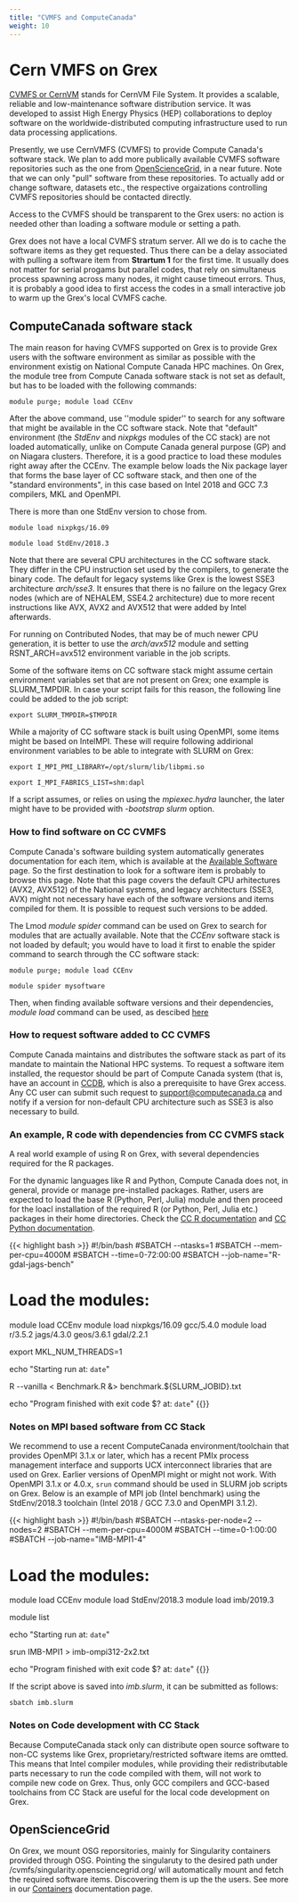 ```yaml
---
title: "CVMFS and ComputeCanada"
weight: 10
---
```

# Cern VMFS on Grex

[CVMFS or CernVM](https://cernvm.cern.ch/portal/filesystem) stands for CernVM File System. It provides a scalable, reliable and low-maintenance software distribution service. It was developed to assist High Energy Physics (HEP) collaborations to deploy software on the worldwide-distributed computing infrastructure used to run data processing applications. 

Presently, we use CernVMFS (CVMFS) to provide Compute Canada's software stack. We plan to add more publically available CVMFS software repositories such as the one from [OpenScienceGrid](https://opensciencegrid.org/), in a near future. Note that we can only "pull" software from these repositories. To actually add or change software, datasets etc., the respective orgaizations controlling CVMFS repositories should be contacted directly.

Access to the CVMFS should be transparent to the Grex users: no action is needed other than loading a software module or setting a path.

Grex does not have a local CVMFS stratum server. All we do is to cache the software items as they get requested. Thus there can be a delay associated with pulling a software item from **Strartum 1** for the first time. It usually does not matter for serial progams but parallel codes, that rely on simultaneus process spawning across many nodes, it might cause timeout errors. Thus, it is probably a good idea to first access the codes in a small interactive job to warm up the Grex's local CVMFS cache.

## ComputeCanada software stack

The main reason for having CVMFS supported on Grex is to provide Grex users with the software environment as similar as possible with the environment existig on National Compute Canada HPC machines. On Grex, the module tree from Compute Canada software stack is not set as default, but has to be loaded with the following commands:

```module purge; module load CCEnv```

After the above command, use ''module spider'' to search for any software that might be available in the CC software stack. Note that "default" environment (the _StdEnv_ and _nixpkgs_ modules of the CC stack) are not loaded automatically, unlike on Compute Canada general purpose (GP) and on Niagara clusters. Therefore, it is a good practice to load these modules right away after the CCEnv. The example below loads the Nix package layer that forms the base layer of CC software stack, and then one of the "standard environments", in this case based on Intel 2018 and GCC 7.3 compilers, MKL and OpenMPI.

There is more than one StdEnv version to chose from.

```module load nixpkgs/16.09```
  
```module load StdEnv/2018.3```

Note that there are several CPU architectures in the CC software stack. They differ in the CPU instruction set used by the compilers, to generate the binary code. The default for legacy systems like Grex is the lowest SSE3 architecture _arch/sse3_. It ensures that there is no failure on the legacy Grex nodes (which are of NEHALEM, SSE4.2 architecture) due to more recent instructions like AVX, AVX2 and AVX512 that were added by Intel afterwards.

For running on Contributed Nodes, that may be of much newer CPU generation, it is better to use the _arch/avx512_ module and setting RSNT_ARCH=avx512 environment variable in the job scripts.

Some of the software items on CC software stack might assume certain environment variables set that are not present on Grex; one example is SLURM_TMPDIR. In case your script fails for this reason, the following line could be added to the job script:

```export SLURM_TMPDIR=$TMPDIR```

While a majority of CC software stack is built using OpenMPI, some items might be based on IntelMPI. These will require following addirional environment variables to be able to integrate with SLURM on Grex:

```export I_MPI_PMI_LIBRARY=/opt/slurm/lib/libpmi.so```
  
```export I_MPI_FABRICS_LIST=shm:dapl```
 
If a script assumes, or relies on using the _mpiexec.hydra_ launcher, the later might have to be provided with _-bootstrap slurm_ option.

### How to find software on CC CVMFS

Compute Canada's software building system automatically generates documentation for each item, which is available at the [Available Software](https://docs.computecanada.ca/wiki/Available_software) page. So the first destination to look for a software item is probably to browse this page. Note that this page covers the default CPU arhitectures (AVX2, AVX512) of the National systems, and legacy architecturs (SSE3, AVX) might not necessary have each of the software versions and items compiled for them. It is possible to request such versions to be added.

The Lmod _module spider_ command can be used on Grex to search for modules that are actually available. Note that the _CCEnv_ software stack is not loaded by default; you would have to load it first to enable the spider command to search through the CC software stack:

```module purge; module load CCEnv```
  
```module spider mysoftware```
  
Then, when finding available software versions and their dependencies, _module load_ command can be used, as descibed [here](https://docs.computecanada.ca/wiki/Utiliser_des_modules/en)

### How to request software added to CC CVMFS

Compute Canada maintains and distributes the software stack as part of its mandate to maintain the National HPC systems. To request a software item installed, the requestor should be part of Compute Canada system (that is, have an account in [CCDB](https://ccdb.computecanada.ca), which is also a prerequisite to have Grex access. Any CC user can submit such request to [support@computecanada.ca](mailto:support@computecanada.ca) and notify if a version for non-default CPU architecture such as SSE3 is also necessary to build.

### An example, R code with dependencies from CC CVMFS stack

A real world example of using R on Grex, with several dependencies required for the R packages.
 
For the dynamic languages like R and Python, Compute Canada does not, in general, provide or manage pre-installed packages. Rather, users are expected to load the base R (Python, Perl, Julia) module and then proceed for the loacl installation of the required R (or Python, Perl, Julia etc.) packages in their home directories. Check the [CC R documentation](https://docs.computecanada.ca/wiki/R) and [CC Python documentation](https://docs.computecanada.ca/wiki/Python).

{{< highlight bash >}}
#!/bin/bash
#SBATCH --ntasks=1
#SBATCH --mem-per-cpu=4000M
#SBATCH --time=0-72:00:00
#SBATCH --job-name="R-gdal-jags-bench"

# Load the modules:

module load CCEnv
module load nixpkgs/16.09 gcc/5.4.0
module load r/3.5.2 jags/4.3.0 geos/3.6.1 gdal/2.2.1

export MKL_NUM_THREADS=1

echo "Starting run at: `date`"

R --vanilla < Benchmark.R &> benchmark.${SLURM_JOBID}.txt

echo "Program finished with exit code $? at: `date`"
{{</highlight>}}

### Notes on MPI based software from CC Stack

We recommend to use a recent ComputeCanada environment/toolchain that provides OpenMPI 3.1.x or later, which has a recent PMIx process management interface and supports UCX interconnect libraries that are used on Grex.
Earlier versions of OpenMPI might or might not work. With OpenMPI 3.1.x or 4.0.x, ```srun``` command should be used in SLURM job scripts on Grex.
Below is an example of MPI job (Intel benchmark) using the StdEnv/2018.3 toolchain (Intel 2018 / GCC 7.3.0 and OpenMPI 3.1.2).

{{< highlight bash >}}
#!/bin/bash
#SBATCH --ntasks-per-node=2 --nodes=2
#SBATCH --mem-per-cpu=4000M
#SBATCH --time=0-1:00:00
#SBATCH --job-name="IMB-MPI1-4"

# Load the modules:

module load CCEnv
module load StdEnv/2018.3
module load imb/2019.3

module list

echo "Starting run at: `date`"

srun IMB-MPI1 > imb-ompi312-2x2.txt

echo "Program finished with exit code $? at: `date`"
{{</highlight>}}

If the script above is saved into _imb.slurm_, it can be submitted as follows:

```sbatch imb.slurm```

### Notes on Code development with CC Stack

Because ComputeCanada stack only can distribute open source software to non-CC systems like Grex, proprietary/restricted software items are omtted.
This means that Intel compiler modules, while providing their redistributable parts necessary to run the code compiled with them, will not work to compile new code on Grex.
Thus, only GCC compilers and GCC-based toolchains from CC Stack are useful for the local code development on Grex.

## OpenScienceGrid

On Grex, we mount OSG reporsitories, mainly for Singularity containers provided through OSG. Pointing the singularuty to the desired path under /cvmfs/singularity.opensciencegrid.org/ will automatically mount and fetch the required software items. Discovering them is up the the users. See more in our [Containers](../containers/) documentation page.


